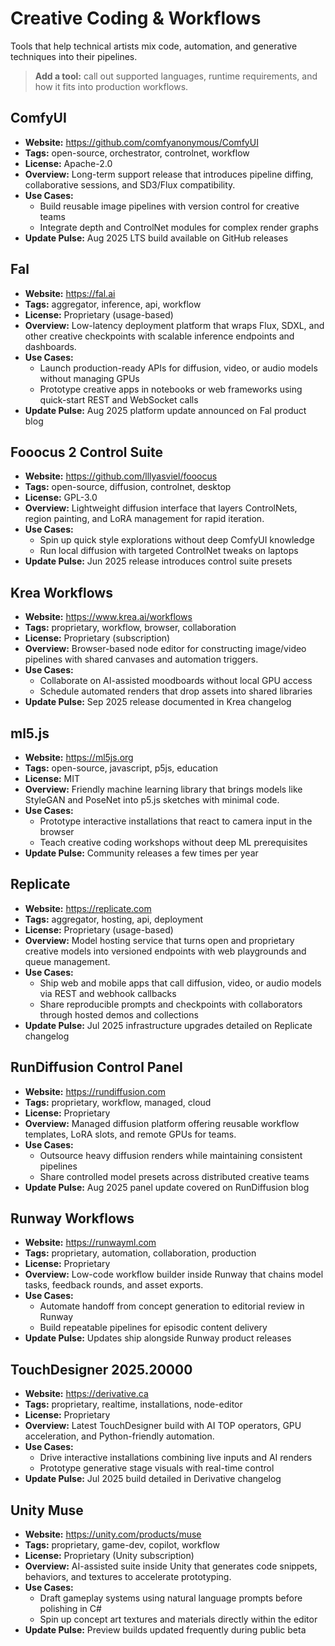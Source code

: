 # Creative Coding & Workflows

Tools that help technical artists mix code, automation, and generative techniques into their pipelines.

> **Add a tool:** call out supported languages, runtime requirements, and how it fits into production workflows.

## ComfyUI
- **Website:** https://github.com/comfyanonymous/ComfyUI
- **Tags:** open-source, orchestrator, controlnet, workflow
- **License:** Apache-2.0
- **Overview:** Long-term support release that introduces pipeline diffing, collaborative sessions, and SD3/Flux compatibility.
- **Use Cases:**
  - Build reusable image pipelines with version control for creative teams
  - Integrate depth and ControlNet modules for complex render graphs
- **Update Pulse:** Aug 2025 LTS build available on GitHub releases

## Fal
- **Website:** https://fal.ai
- **Tags:** aggregator, inference, api, workflow
- **License:** Proprietary (usage-based)
- **Overview:** Low-latency deployment platform that wraps Flux, SDXL, and other creative checkpoints with scalable inference endpoints and dashboards.
- **Use Cases:**
  - Launch production-ready APIs for diffusion, video, or audio models without managing GPUs
  - Prototype creative apps in notebooks or web frameworks using quick-start REST and WebSocket calls
- **Update Pulse:** Aug 2025 platform update announced on Fal product blog

## Fooocus 2 Control Suite
- **Website:** https://github.com/lllyasviel/fooocus
- **Tags:** open-source, diffusion, controlnet, desktop
- **License:** GPL-3.0
- **Overview:** Lightweight diffusion interface that layers ControlNets, region painting, and LoRA management for rapid iteration.
- **Use Cases:**
  - Spin up quick style explorations without deep ComfyUI knowledge
  - Run local diffusion with targeted ControlNet tweaks on laptops
- **Update Pulse:** Jun 2025 release introduces control suite presets

## Krea Workflows
- **Website:** https://www.krea.ai/workflows
- **Tags:** proprietary, workflow, browser, collaboration
- **License:** Proprietary (subscription)
- **Overview:** Browser-based node editor for constructing image/video pipelines with shared canvases and automation triggers.
- **Use Cases:**
  - Collaborate on AI-assisted moodboards without local GPU access
  - Schedule automated renders that drop assets into shared libraries
- **Update Pulse:** Sep 2025 release documented in Krea changelog

## ml5.js
- **Website:** https://ml5js.org
- **Tags:** open-source, javascript, p5js, education
- **License:** MIT
- **Overview:** Friendly machine learning library that brings models like StyleGAN and PoseNet into p5.js sketches with minimal code.
- **Use Cases:**
  - Prototype interactive installations that react to camera input in the browser
  - Teach creative coding workshops without deep ML prerequisites
- **Update Pulse:** Community releases a few times per year

## Replicate
- **Website:** https://replicate.com
- **Tags:** aggregator, hosting, api, deployment
- **License:** Proprietary (usage-based)
- **Overview:** Model hosting service that turns open and proprietary creative models into versioned endpoints with web playgrounds and queue management.
- **Use Cases:**
  - Ship web and mobile apps that call diffusion, video, or audio models via REST and webhook callbacks
  - Share reproducible prompts and checkpoints with collaborators through hosted demos and collections
- **Update Pulse:** Jul 2025 infrastructure upgrades detailed on Replicate changelog

## RunDiffusion Control Panel
- **Website:** https://rundiffusion.com
- **Tags:** proprietary, workflow, managed, cloud
- **License:** Proprietary
- **Overview:** Managed diffusion platform offering reusable workflow templates, LoRA slots, and remote GPUs for teams.
- **Use Cases:**
  - Outsource heavy diffusion renders while maintaining consistent pipelines
  - Share controlled model presets across distributed creative teams
- **Update Pulse:** Aug 2025 panel update covered on RunDiffusion blog

## Runway Workflows
- **Website:** https://runwayml.com
- **Tags:** proprietary, automation, collaboration, production
- **License:** Proprietary
- **Overview:** Low-code workflow builder inside Runway that chains model tasks, feedback rounds, and asset exports.
- **Use Cases:**
  - Automate handoff from concept generation to editorial review in Runway
  - Build repeatable pipelines for episodic content delivery
- **Update Pulse:** Updates ship alongside Runway product releases

## TouchDesigner 2025.20000
- **Website:** https://derivative.ca
- **Tags:** proprietary, realtime, installations, node-editor
- **License:** Proprietary
- **Overview:** Latest TouchDesigner build with AI TOP operators, GPU acceleration, and Python-friendly automation.
- **Use Cases:**
  - Drive interactive installations combining live inputs and AI renders
  - Prototype generative stage visuals with real-time control
- **Update Pulse:** Jul 2025 build detailed in Derivative changelog

## Unity Muse
- **Website:** https://unity.com/products/muse
- **Tags:** proprietary, game-dev, copilot, workflow
- **License:** Proprietary (Unity subscription)
- **Overview:** AI-assisted suite inside Unity that generates code snippets, behaviors, and textures to accelerate prototyping.
- **Use Cases:**
  - Draft gameplay systems using natural language prompts before polishing in C#
  - Spin up concept art textures and materials directly within the editor
- **Update Pulse:** Preview builds updated frequently during public beta
